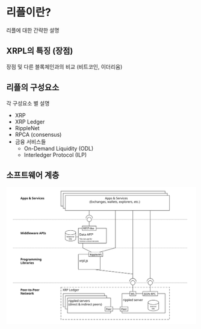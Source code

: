 # 리플이란?

리플에 대한 간략한 설명

## XRPL의 특징 (장점)

장점 및 다른 블록체인과의 비교 (비트코인, 이더리움)

## 리플의 구성요소

각 구성요소 별 설명

-   XRP
-   XRP Ledger
-   RippleNet
-   RPCA (consensus)
-   금융 서비스들
    -   On-Demand Liquidity (ODL)
    -   Interledger Protocol (ILP)

## 소프트웨어 계층

![Stack Levels](../../img/01-introduction/ecosystem.svg)
